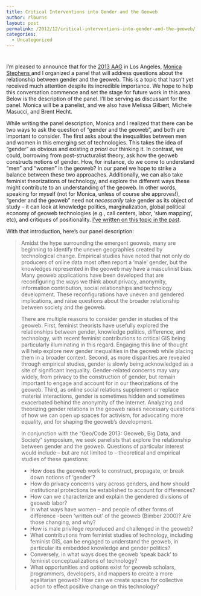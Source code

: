 ```yaml
---
title: Critical Interventions into Gender and the Geoweb
author: rlburns
layout: post
permalink: /2012/12/critical-interventions-into-gender-and-the-geoweb/
categories:
  - Uncategorized
---
```

# 

I’m pleased to announce that for the [2013 AAG][1] in Los Angeles, [Monica Stephens ][2]and I organized a panel that will address questions about the relationship between gender and the geoweb. This is a topic that hasn’t yet received much attention despite its incredible importance. We hope to help this conversation commence and set the stage for future work in this area. Below is the description of the panel. I’ll be serving as discussant for the panel. Monica will be a panelist, and we also have Melissa Gilbert, Michele Masucci, and Brent Hecht.

 [1]: http://www.aag.org/cs/annualmeeting
 [2]: https://sites.google.com/a/email.arizona.edu/stephens/

While writing the panel description, Monica and I realized that there can be two ways to ask the question of “gender and the geoweb”, and both are important to consider. The first asks about the inequalities between men and women in this emerging set of technologies. This takes the idea of “gender” as obvious and existing *a priori* our thinking it. In contrast, we could, borrowing from post-structuralist theory, ask how the geoweb constructs notions of gender. How, for instance, do we come to understand “men” and “women” in the geoweb? In our panel we hope to strike a balance between these two approaches. Additionally, we can also take feminist theorizations of technology, and explore the different ways these might contribute to an understanding of the geoweb. In other words, speaking for myself (not for Monica, unless of course she approves!), “gender and the geoweb” need not *necessarily* take gender as its object of study – it can look at knowledge politics, marginalization, global political economy of geoweb technologies (e.g., call centers, labor, ‘slum mapping’, etc), and critiques of positionality. [I’ve written on this topic in the past][3].

 [3]: http://students.washington.edu/rlburns/2012/04/short-position-statement-on-gender-and-the-geoweb/

With that introduction, here’s our panel description:

> Amidst the hype surrounding the emergent geoweb, many are beginning to identify the uneven geographies created by technological change. Empirical studies have noted that not only do producers of online data most often report a ‘male’ gender, but the knowledges represented in the geoweb may have a masculinist bias. Many geoweb applications have been developed that are reconfiguring the ways we think about privacy, anonymity, information contribution, social relationships and technology development. These reconfigurations have uneven and gendered implications, and raise questions about the broader relationship between society and the geoweb.
> 
> There are multiple reasons to consider gender in studies of the geoweb. First, feminist theorists have usefully explored the relationships between gender, knowledge politics, difference, and technology, with recent feminist contributions to critical GIS being particularly illuminating in this regard. Engaging this line of thought will help explore new gender inequalities in the geoweb while placing them in a broader context. Second, as more disparities are revealed through empirical studies, gender is slowly being acknowledged as a site of significant inequality. Gender-related concerns may vary widely, from privacy to the construction of gender, but remain important to engage and account for in our theorizations of the geoweb. Third, as online social relations supplement or replace material interactions, gender is sometimes hidden and sometimes exacerbated behind the anonymity of the internet. Analyzing and theorizing gender relations in the geoweb raises necessary questions of how we can open up spaces for activism, for advocating more equality, and for shaping the geoweb’s development.
> 
> In conjunction with the “Geo/Code 2013: Geoweb, Big Data, and Society” symposium, we seek panelists that explore the relationship between gender and the geoweb. Questions of particular interest would include – but are not limited to – theoretical and empirical studies of these questions:
> 
> *   How does the geoweb work to construct, propagate, or break down notions of ‘gender’?
> *   How do privacy concerns vary across genders, and how should institutional protections be established to account for differences?
> *   How can we characterize and explain the gendered divisions of geoweb labor?
> *   In what ways have women – and people of other forms of difference -been ‘written out’ of the geoweb (Bimber 2000)? Are those changing, and why?
> *   How is male privilege reproduced and challenged in the geoweb?
> *   What contributions from feminist studies of technology, including feminist GIS, can be engaged to understand the geoweb, in particular its embedded knowledge and gender politics?
> *   Conversely, in what ways does the geoweb ‘speak back’ to feminist conceptualizations of technology?
> *   What opportunities and options exist for geoweb scholars, programmers, developers, and mappers to create a more egalitarian geoweb? How can we create spaces for collective action to effect positive change on this technology?